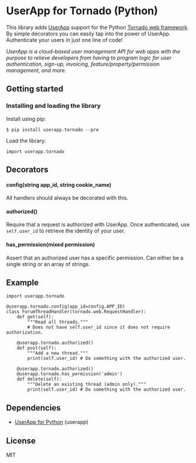 # UserApp for Tornado (Python)

This library adds [UserApp](https://www.userapp.io/) support for the Python [Tornado web framework](http://www.tornadoweb.org/en/stable/). By simple decorators you can easily tap into the power of UserApp. Authenticate your users in just one line of code!

*UserApp is a cloud-based user management API for web apps with the purpose to relieve developers from having to program logic for user authentication, sign-up, invoicing, feature/property/permission management, and more.*

## Getting started

### Installing and loading the library

Install using pip:

    $ pip install userapp.tornado --pre

Load the library:

    import userapp.tornado
    
## Decorators

#### config(string app_id, string cookie_name)

All handlers should always be decorated with this.

#### authorized()

Require that a request is authorized with UserApp. Once authenticated, use `self.user_id` to retrieve the identity of your user.

#### has_permission(mixed permission)

Assert that an authorized user has a specific permission. Can either be a single string or an array of strings.

## Example

    import userapp.tornado

    @userapp.tornado.config(app_id=config.APP_ID)
    class ForumThreadHandler(tornado.web.RequestHandler):
        def get(self):
            """Read all threads."""
            # Does not have self.user_id since it does not require authorization.
            
        @userapp.tornado.authorized()
        def post(self):
            """Add a new thread."""
            print(self.user_id) # Do something with the authorized user.
            
        @userapp.tornado.authorized()
        @userapp.tornado.has_permission('admin')
        def delete(self):
            """Delete an existing thread (admin only)."""
            print(self.user_id) # Do something with the authorized user.

## Dependencies

* [UserApp for Python](https://github.com/userapp-io/userapp-python) (userapp)

## License

MIT
